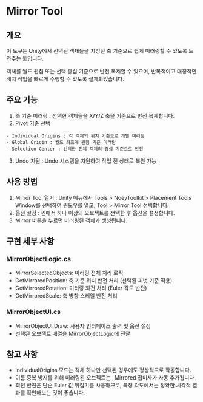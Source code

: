 # Mirror Tool
## 개요
이 도구는 Unity에서 선택된 객체들을 지정된 축 기준으로 쉽게 미러링할 수 있도록 도와주는 툴입니다.

객체를 월드 원점 또는 선택 중심 기준으로 반전 복제할 수 있으며, 반복적이고 대칭적인 배치 작업을 빠르게 수행할 수 있도록 설계되었습니다.

## 주요 기능
1. 축 기준 미러링 : 선택한 객체들을 X/Y/Z 축을 기준으로 반전 복제합니다.
2. Pivot 기준 선택
```
- Individual Origins : 각 객체의 위치 기준으로 개별 미러링
- Global Origin : 월드 좌표계 원점 기준 미러링
- Selection Center : 선택한 전체 객체의 중심 기준으로 반전
```
3. Undo 지원 : Undo 시스템을 지원하여 작업 전 상태로 복원 가능

## 사용 방법
1. Mirror Tool 열기 : Unity 메뉴에서 Tools > NoeyToolkit > Placement Tools Window를 선택하여 윈도우를 열고, Tool > Mirror Tool 선택합니다.
2. 옵션 설정 : 씬에서 하나 이상의 오브젝트를 선택한 후 옵션을 설정합니다.
3. Mirror 버튼을 누르면 미러링된 객체가 생성됩니다.

## 구현 세부 사항
### MirrorObjectLogic.cs
- MirrorSelectedObjects: 미러링 전체 처리 로직
- GetMirroredPosition: 축 기준 위치 반전 처리 (선택된 피벗 기준 적용)
- GetMirroredRotation: 미러링 회전 처리 (Euler 각도 반전)
- GetMirroredScale: 축 방향 스케일 반전 처리

### MirrorObjectUI.cs
- MirrorObjectUI.Draw: 사용자 인터페이스 출력 및 옵션 설정
- 선택된 오브젝트 배열을 MirrorObjectLogic에 전달

## 참고 사항
- IndividualOrigins 모드는 객체 하나만 선택된 경우에도 정상적으로 작동합니다.
- 이름 중복 방지를 위해 미러링된 오브젝트는 _Mirrored 접미사가 자동 추가됩니다.
- 회전 반전은 단순 Euler 값 뒤집기를 사용하므로, 특정 각도에서는 정확한 시각적 결과를 확인해보는 것이 좋습니다.
